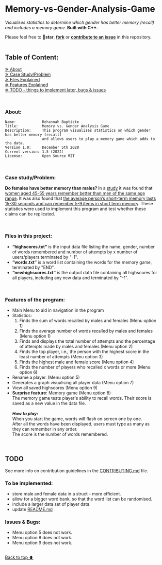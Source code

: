 # Memory-vs-Gender-Analysis-Game
*Visualises statistics to determine which gender has better memory (recall) and includes a memory game.* **Built with C++.**

Please feel free to 🌟**star**, **[fork](/LICENSE)** or [**contribute to an issue**](https://github.com/Rehannah/Memory-vs-Gender-Analysis-Game/issues) in this repository.
<br/><br/>

## Table of Content:
[ ✲ About](#about) <br/>
[ ✲ Case Study/Problem](#case-studyproblem) <br/>
[ ✲ Files Explained](#files-in-this-project) <br/>
[ ✲ Features Explained](#features-of-the-program) <br/>
[ ✲ TODO - things to implement later, bugs & issues](#todo) <br/>

<br/>

### About:
```
Name:            Rehannah Baptiste
Title:           Memory vs. Gender Analysis Game
Description:     This program visualises statistics on which gender has better memory (recall) 
                 and allows users to play a memory game which adds to the data. 	
Version 1.0:     December 5th 2020
Current version: 1.5 (2022)
License:         Open Source MIT
```
<br/>

### Case study/Problem:
**Do females have better memory than males?**
In a [study](https://www.sciencedaily.com/releases/2016/11/161109112447.htm) it was found that [women aged 45-55 years remember better than men of the same age range](https://www.medicalnewstoday.com/articles/313998). It was also found that [the average person’s short-term memory lasts 15-30 seconds and can remember 5-9 items in short term memory](https://www.simplypsychology.org/short-term-memory.html). These statistics were used to implement this program and test whether these claims can be replicated.

<br/>

### Files in this project:
-	**“highscores.txt”** is the input data file listing the name, gender, number of words remembered and number of attempts by x number of users/players terminated by "-1".
-	**“words.txt”** is a word list containing the words for the memory game, terminated by "END".
-	**“newhighscores.txt”** is the output data file containing all highscores for all players, including any new data and terminated by "-1".

<br/>

### Features of the program:
-	Main Menu to aid in navigation in the program
-	Statistics:
    1.	Finds the sum of words recalled by males and females (Menu option 1)
    2.	Finds the average number of words recalled by males and females (Menu option 1)
    3.	Finds and displays the total number of attempts and the percentage of attempts made by males and females (Menu option 2)
    4.	Finds the top player, i.e., the person with the highest score in the least number of attempts (Menu option 3)
    5.	Finds the highest male and female score (Menu option 4)
    6.	Finds the number of players who recalled x words or more (Menu option 6)
-	Rename a player. (Menu option 5)
-	Generates a graph visualising all player data (Menu option 7)
-	View all saved highscores (Menu option 9)
-	**Surprise feature:** Memory game (Menu option 8) <br/>
    The memory game tests player's ability to recall words. Their score is saved as a new value in the data file. <br/> <br/>
    ***How to play:*** <br/>
    When you start the game, words will flash on screen one by one. <br/>
    After all the words have been displayed, users must type as many as they can remember in any order. <br/>
    The score is the number of words remembered. <br/>
 
<br/>

## TODO
See more info on contribution guidelines in the [CONTRIBUTING.md](/CONTRIBUTING.md) file.
<br/>

### To be implemented:
- store male and female data in a struct - more efficient.
- allow for a bigger word bank, so that the word list can be randomised.
- include a larger data set of player data.
- update [README.md](/README.md)

### Issues & Bugs:
- Menu option 5 does not work.
- Menu option 8 does not work.
- Menu option 9 does not work.
<br/><br/>


[Back to top ⬆ ](#table-of-content)
